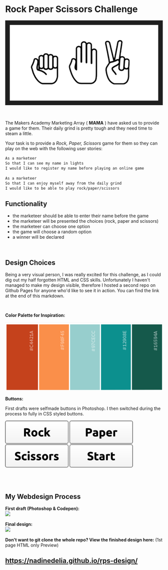 # Rock Paper Scissors Challenge

![](public/img/RPS.png)

<br />

The Makers Academy Marketing Array ( **MAMA** ) have asked us to provide a game for them. Their daily grind is pretty tough and they need time to steam a little.

Your task is to provide a _Rock, Paper, Scissors_ game for them so they can play on the web with the following user stories:

```
As a marketeer
So that I can see my name in lights
I would like to register my name before playing an online game

As a marketeer
So that I can enjoy myself away from the daily grind
I would like to be able to play rock/paper/scissors
```

## Functionality

- the marketeer should be able to enter their name before the game
- the marketeer will be presented the choices (rock, paper and scissors)
- the marketeer can choose one option
- the game will choose a random option
- a winner will be declared

<br />

## Design Choices

Being a very visual person, I was really excited for this challenge, as I could dig out my half forgotten HTML and CSS skills.
Unfortunately I haven't managed to make my design visible, therefore I hosted a second repo on Github Pages for anyone who'd like to see it in action.
You can find the link at the end of this markdown.

<br />

**Color Palette for Inspiration:**

![](public/img/colorpalette.png)


**Buttons:**

First drafts were selfmade buttons in Photoshop. I then switched during the process to fully in CSS styled buttons.

![](public/img/rock.png) ![](public/img/paper.png) ![](public/img/scissors.png) ![](public/img/start.png)

<br />
<br />


## **My Webdesign Process**

**First draft (Photoshop & Codepen):**
<br />
![](public/img/designdraft.png)

**Final design:**
<br />
![](public/img/design.png)


**Don't want to git clone the whole repo? View the finished design here:**
(1st page HTML only Preview)
## https://nadinedelia.github.io/rps-design/
